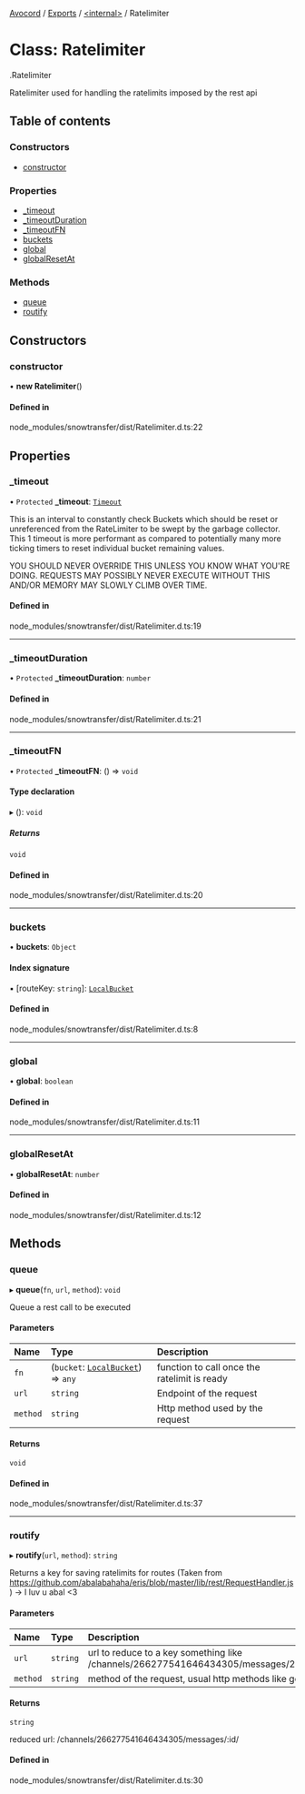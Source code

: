 [Avocord](../README.md) / [Exports](../modules.md) / [<internal\>](../modules/internal_.md) / Ratelimiter

# Class: Ratelimiter

[<internal>](../modules/internal_.md).Ratelimiter

Ratelimiter used for handling the ratelimits imposed by the rest api

## Table of contents

### Constructors

- [constructor](internal_.Ratelimiter.md#constructor)

### Properties

- [\_timeout](internal_.Ratelimiter.md#_timeout)
- [\_timeoutDuration](internal_.Ratelimiter.md#_timeoutduration)
- [\_timeoutFN](internal_.Ratelimiter.md#_timeoutfn)
- [buckets](internal_.Ratelimiter.md#buckets)
- [global](internal_.Ratelimiter.md#global)
- [globalResetAt](internal_.Ratelimiter.md#globalresetat)

### Methods

- [queue](internal_.Ratelimiter.md#queue)
- [routify](internal_.Ratelimiter.md#routify)

## Constructors

### constructor

• **new Ratelimiter**()

#### Defined in

node_modules/snowtransfer/dist/Ratelimiter.d.ts:22

## Properties

### \_timeout

• `Protected` **\_timeout**: [`Timeout`](internal_.Timeout.md)

This is an interval to constantly check Buckets which should be reset or unreferenced from the RateLimiter to be swept by the garbage collector.
This 1 timeout is more performant as compared to potentially many more ticking timers to reset individual bucket remaining values.

YOU SHOULD NEVER OVERRIDE THIS UNLESS YOU KNOW WHAT YOU'RE DOING. REQUESTS MAY POSSIBLY NEVER EXECUTE WITHOUT THIS AND/OR MEMORY MAY SLOWLY CLIMB OVER TIME.

#### Defined in

node_modules/snowtransfer/dist/Ratelimiter.d.ts:19

___

### \_timeoutDuration

• `Protected` **\_timeoutDuration**: `number`

#### Defined in

node_modules/snowtransfer/dist/Ratelimiter.d.ts:21

___

### \_timeoutFN

• `Protected` **\_timeoutFN**: () => `void`

#### Type declaration

▸ (): `void`

##### Returns

`void`

#### Defined in

node_modules/snowtransfer/dist/Ratelimiter.d.ts:20

___

### buckets

• **buckets**: `Object`

#### Index signature

▪ [routeKey: `string`]: [`LocalBucket`](internal_.LocalBucket.md)

#### Defined in

node_modules/snowtransfer/dist/Ratelimiter.d.ts:8

___

### global

• **global**: `boolean`

#### Defined in

node_modules/snowtransfer/dist/Ratelimiter.d.ts:11

___

### globalResetAt

• **globalResetAt**: `number`

#### Defined in

node_modules/snowtransfer/dist/Ratelimiter.d.ts:12

## Methods

### queue

▸ **queue**(`fn`, `url`, `method`): `void`

Queue a rest call to be executed

#### Parameters

| Name | Type | Description |
| :------ | :------ | :------ |
| `fn` | (`bucket`: [`LocalBucket`](internal_.LocalBucket.md)) => `any` | function to call once the ratelimit is ready |
| `url` | `string` | Endpoint of the request |
| `method` | `string` | Http method used by the request |

#### Returns

`void`

#### Defined in

node_modules/snowtransfer/dist/Ratelimiter.d.ts:37

___

### routify

▸ **routify**(`url`, `method`): `string`

Returns a key for saving ratelimits for routes
(Taken from https://github.com/abalabahaha/eris/blob/master/lib/rest/RequestHandler.js) -> I luv u abal <3

#### Parameters

| Name | Type | Description |
| :------ | :------ | :------ |
| `url` | `string` | url to reduce to a key something like /channels/266277541646434305/messages/266277541646434305/ |
| `method` | `string` | method of the request, usual http methods like get, etc. |

#### Returns

`string`

reduced url: /channels/266277541646434305/messages/:id/

#### Defined in

node_modules/snowtransfer/dist/Ratelimiter.d.ts:30
